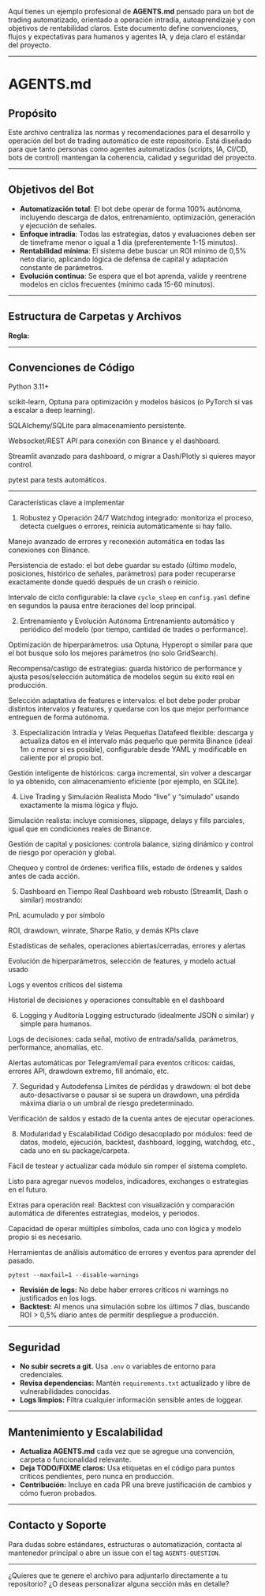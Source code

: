Aquí tienes un ejemplo profesional de **AGENTS.md** pensado para un bot de trading automatizado, orientado a operación intradía, autoaprendizaje y con objetivos de rentabilidad claros. Este documento define convenciones, flujos y expectativas para humanos y agentes IA, y deja claro el estándar del proyecto.

---

# AGENTS.md

## Propósito

Este archivo centraliza las normas y recomendaciones para el desarrollo y operación del bot de trading automático de este repositorio. Está diseñado para que tanto personas como agentes automatizados (scripts, IA, CI/CD, bots de control) mantengan la coherencia, calidad y seguridad del proyecto.

---

## Objetivos del Bot

* **Automatización total**: El bot debe operar de forma 100% autónoma, incluyendo descarga de datos, entrenamiento, optimización, generación y ejecución de señales.
* **Enfoque intradía**: Todas las estrategias, datos y evaluaciones deben ser de timeframe menor o igual a 1 día (preferentemente 1-15 minutos).
* **Rentabilidad mínima**: El sistema debe buscar un ROI mínimo de 0,5% neto diario, aplicando lógica de defensa de capital y adaptación constante de parámetros.
* **Evolución continua**: Se espera que el bot aprenda, valide y reentrene modelos en ciclos frecuentes (mínimo cada 15-60 minutos).

---

## Estructura de Carpetas y Archivos



**Regla:**


---

## Convenciones de Código

Python 3.11+

scikit-learn, Optuna para optimización y modelos básicos (o PyTorch si vas a escalar a deep learning).

SQLAlchemy/SQLite para almacenamiento persistente.

Websocket/REST API para conexión con Binance y el dashboard.

Streamlit avanzado para dashboard, o migrar a Dash/Plotly si quieres mayor control.

pytest para tests automáticos.

---

Características clave a implementar
1. Robustez y Operación 24/7
Watchdog integrado: monitoriza el proceso, detecta cuelgues o errores, reinicia automáticamente si hay fallo.

Manejo avanzado de errores y reconexión automática en todas las conexiones con Binance.

Persistencia de estado: el bot debe guardar su estado (último modelo, posiciones, histórico de señales, parámetros) para poder recuperarse exactamente donde quedó después de un crash o reinicio.

Intervalo de ciclo configurable: la clave `cycle_sleep` en `config.yaml` define en segundos la pausa entre iteraciones del loop principal.

2. Entrenamiento y Evolución Autónoma
Entrenamiento automático y periódico del modelo (por tiempo, cantidad de trades o performance).

Optimización de hiperparámetros: usa Optuna, Hyperopt o similar para que el bot busque solo los mejores parámetros (no solo GridSearch).

Recompensa/castigo de estrategias: guarda histórico de performance y ajusta pesos/selección automática de modelos según su éxito real en producción.

Selección adaptativa de features e intervalos: el bot debe poder probar distintos intervalos y features, y quedarse con los que mejor performance entreguen de forma autónoma.

3. Especialización Intradía y Velas Pequeñas
Datafeed flexible: descarga y actualiza datos en el intervalo más pequeño que permita Binance (ideal 1m o menor si es posible), configurable desde YAML y modificable en caliente por el propio bot.

Gestión inteligente de históricos: carga incremental, sin volver a descargar lo ya obtenido, con almacenamiento eficiente (por ejemplo, en SQLite).

4. Live Trading y Simulación Realista
Modo “live” y “simulado” usando exactamente la misma lógica y flujo.

Simulación realista: incluye comisiones, slippage, delays y fills parciales, igual que en condiciones reales de Binance.

Gestión de capital y posiciones: controla balance, sizing dinámico y control de riesgo por operación y global.

Chequeo y control de órdenes: verifica fills, estado de órdenes y saldos antes de cada acción.

5. Dashboard en Tiempo Real
Dashboard web robusto (Streamlit, Dash o similar) mostrando:

PnL acumulado y por símbolo

ROI, drawdown, winrate, Sharpe Ratio, y demás KPIs clave

Estadísticas de señales, operaciones abiertas/cerradas, errores y alertas

Evolución de hiperparámetros, selección de features, y modelo actual usado

Logs y eventos críticos del sistema

Historial de decisiones y operaciones consultable en el dashboard

6. Logging y Auditoría
Logging estructurado (idealmente JSON o similar) y simple para humanos.

Logs de decisiones: cada señal, motivo de entrada/salida, parámetros, performance, anomalías, etc.

Alertas automáticas por Telegram/email para eventos críticos: caídas, errores API, drawdown extremo, fill anómalo, etc.

7. Seguridad y Autodefensa
Límites de pérdidas y drawdown: el bot debe auto-desactivarse o pausar si se supera un drawdown, una pérdida máxima diaria o un umbral de riesgo predeterminado.

Verificación de saldos y estado de la cuenta antes de ejecutar operaciones.

8. Modularidad y Escalabilidad
Código desacoplado por módulos: feed de datos, modelo, ejecución, backtest, dashboard, logging, watchdog, etc., cada uno en su package/carpeta.

Fácil de testear y actualizar cada módulo sin romper el sistema completo.

Listo para agregar nuevos modelos, indicadores, exchanges o estrategias en el futuro.

Extras para operación real:
Backtest con visualización y comparación automática de diferentes estrategias, modelos, y periodos.

Capacidad de operar múltiples símbolos, cada uno con lógica y modelo propio si es necesario.

Herramientas de análisis automático de errores y eventos para aprender del pasado.



  ```
  pytest --maxfail=1 --disable-warnings
  ```
* **Revisión de logs:** No debe haber errores críticos ni warnings no justificados en los logs.
* **Backtest:** Al menos una simulación sobre los últimos 7 días, buscando ROI > 0,5% diario antes de permitir despliegue a producción.

---

## Seguridad

* **No subir secrets a git.** Usa `.env` o variables de entorno para credenciales.
* **Revisa dependencias:** Mantén `requirements.txt` actualizado y libre de vulnerabilidades conocidas.
* **Logs limpios:** Filtra cualquier información sensible antes de loggear.

---

## Mantenimiento y Escalabilidad

* **Actualiza AGENTS.md** cada vez que se agregue una convención, carpeta o funcionalidad relevante.
* **Deja TODO/FIXME claros:** Usa etiquetas en el código para puntos críticos pendientes, pero nunca en producción.
* **Contribución:** Incluye en cada PR una breve justificación de cambios y cómo fueron probados.

---

## Contacto y Soporte

Para dudas sobre estándares, estructuras o automatización, contacta al mantenedor principal o abre un issue con el tag `AGENTS-QUESTION`.

---

¿Quieres que te genere el archivo para adjuntarlo directamente a tu repositorio? ¿O deseas personalizar alguna sección más en detalle?
